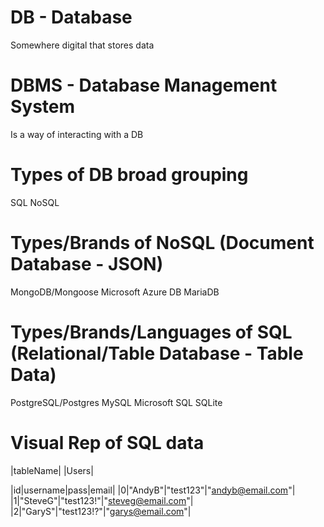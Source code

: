 # DB - Database

Somewhere digital that stores data

# DBMS - Database Management System

Is a way of interacting with a DB

# Types of DB broad grouping

SQL
NoSQL

# Types/Brands of NoSQL (Document Database - JSON)

MongoDB/Mongoose
Microsoft Azure DB
MariaDB

# Types/Brands/Languages of SQL (Relational/Table Database - Table Data)

PostgreSQL/Postgres
MySQL
Microsoft SQL
SQLite

# Visual Rep of SQL data

|tableName|
|Users|

|id|username|pass|email|
|0|"AndyB"|"test123"|"andyb@email.com"|
|1|"SteveG"|"test123!"|"steveg@email.com"|
|2|"GaryS"|"test123!?"|"garys@email.com"|

